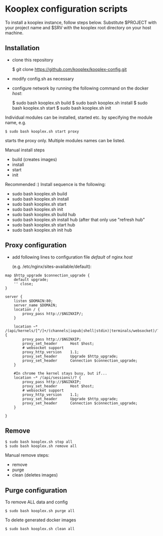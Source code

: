 # Kooplex configuration scripts

To install a kooplex instance, follow steps below. Substitute $PROJECT with your project name and
$SRV with the kooplex root directory on your host machine.

## Installation

* clone this repository

    $ git clone https://github.com/kooplex/kooplex-config.git

* modify config.sh as necessary
* configure network by running the following command on the docker _host_:

    $ sudo bash kooplex.sh build
    $ sudo bash kooplex.sh install
    $ sudo bash kooplex.sh start
    $ sudo bash kooplex.sh init
    
Individual modules can be installed, started etc. by specifying the module name, e.g.

    $ sudo bash kooplex.sh start proxy
    
starts the proxy only. Multiple modules names can be listed.

Manual install steps

* build (creates images)
* install
* start
* init

Recommended :)  Install sequence is the following:

* sudo bash kooplex.sh build 
* sudo bash kooplex.sh install
* sudo bash kooplex.sh start
* sudo bash kooplex.sh init
* sudo bash kooplex.sh build hub
* sudo bash kooplex.sh install hub (after that only use "refresh hub"
* sudo bash kooplex.sh start hub
* sudo bash kooplex.sh init hub


## Proxy configuration

* add following lines to configuration file _default_ of nginx _host_ 
 
  (e.g. /etc/nginx/sites-available/default):

```
map $http_upgrade $connection_upgrade {
	default upgrade;
	'' close;
}

server {
    listen $DOMAIN:80;
    server_name $DOMAIN;
    location / {
        proxy_pass http://$NGINXIP/;
    }
    
    location ~* /(api/kernels/[^/]+/(channels|iopub|shell|stdin)|terminals/websocket)/? {
        proxy_pass http://$NGINXIP;
        proxy_set_header      Host $host;
        # websocket support
        proxy_http_version    1.1;
        proxy_set_header      Upgrade $http_upgrade;
        proxy_set_header      Connection $connection_upgrade;
    }
    
    #In chrome the kernel stays busy, but if...
    location ~* /(api/sessions)/? {
        proxy_pass http://$NGINXIP;
        proxy_set_header      Host $host;
        # websocket support
        proxy_http_version    1.1;
        proxy_set_header      Upgrade $http_upgrade;
        proxy_set_header      Connection $connection_upgrade;
    }

}
```

## Remove

    $ sudo bash kooplex.sh stop all
    $ sudo bash kooplex.sh remove all
    
Manual remove steps:

* remove
* purge
* clean (deletes images)
    
## Purge configuration

To remove ALL data and config

    $ sudo bash kooplex.sh purge all
    
To delete generated docker images

    $ sudo bash kooplex.sh clean all
